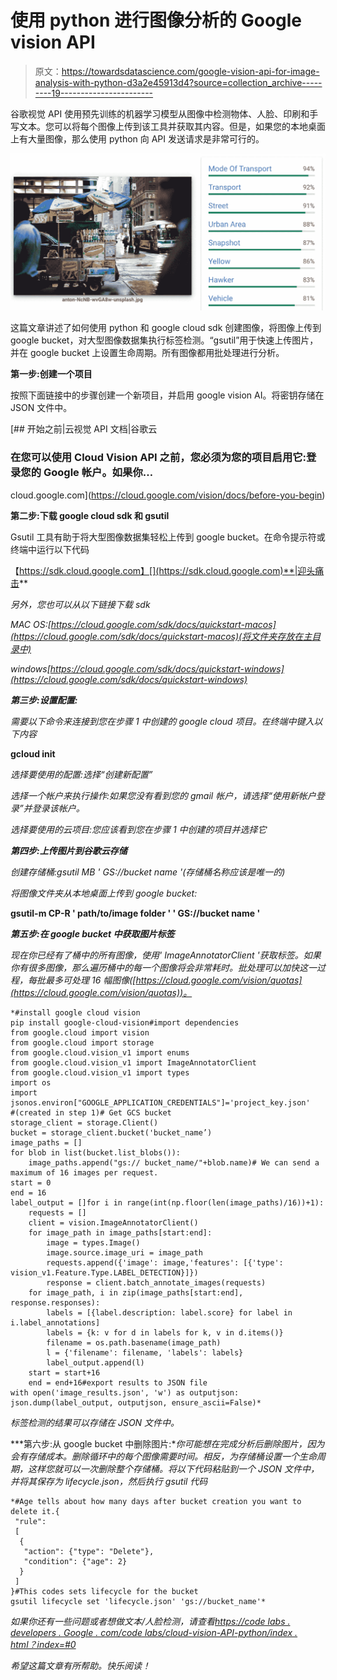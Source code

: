 # 使用 python 进行图像分析的 Google vision API

> 原文：<https://towardsdatascience.com/google-vision-api-for-image-analysis-with-python-d3a2e45913d4?source=collection_archive---------19----------------------->

谷歌视觉 API 使用预先训练的机器学习模型从图像中检测物体、人脸、印刷和手写文本。您可以将每个图像上传到该工具并获取其内容。但是，如果您的本地桌面上有大量图像，那么使用 python 向 API 发送请求是非常可行的。

![](img/0147f2a985f46da7e340541bded7bcb8.png)

这篇文章讲述了如何使用 python 和 google cloud sdk 创建图像，将图像上传到 google bucket，对大型图像数据集执行标签检测。“gsutil”用于快速上传图片，并在 google bucket 上设置生命周期。所有图像都用批处理进行分析。

**第一步:创建一个项目**

按照下面链接中的步骤创建一个新项目，并启用 google vision AI。将密钥存储在 JSON 文件中。

 [## 开始之前|云视觉 API 文档|谷歌云

### 在您可以使用 Cloud Vision API 之前，您必须为您的项目启用它:登录您的 Google 帐户。如果你…

cloud.google.com](https://cloud.google.com/vision/docs/before-you-begin) 

**第二步:下载 google cloud sdk 和 gsutil**

Gsutil 工具有助于将大型图像数据集轻松上传到 google bucket。在命令提示符或终端中运行以下代码

【https://sdk.cloud.google.com】[](https://sdk.cloud.google.com)**|迎头痛击**

*另外，您也可以从以下链接下载 sdk*

*MAC OS:[https://cloud.google.com/sdk/docs/quickstart-macos](https://cloud.google.com/sdk/docs/quickstart-macos)(将文件夹存放在主目录中)*

*windows[https://cloud.google.com/sdk/docs/quickstart-windows](https://cloud.google.com/sdk/docs/quickstart-windows)*

***第三步:设置配置:***

*需要以下命令来连接到您在步骤 1 中创建的 google cloud 项目。在终端中键入以下内容*

**gcloud init**

*选择要使用的配置:选择“创建新配置”*

*选择一个帐户来执行操作:如果您没有看到您的 gmail 帐户，请选择“使用新帐户登录”并登录该帐户。*

*选择要使用的云项目:您应该看到您在步骤 1 中创建的项目并选择它*

***第四步:上传图片到谷歌云存储***

*创建存储桶:*gsutil MB ' GS://bucket name '*(存储桶名称应该是唯一的)*

*将图像文件夹从本地桌面上传到 google bucket:*

**gsutil-m CP-R ' path/to/image folder ' ' GS://bucket name '**

***第五步:在 google bucket 中获取图片标签***

*现在你已经有了桶中的所有图像，使用' ImageAnnotatorClient '获取标签。如果你有很多图像，那么遍历桶中的每一个图像将会非常耗时。批处理可以加快这一过程，每批最多可处理 16 幅图像([https://cloud.google.com/vision/quotas](https://cloud.google.com/vision/quotas))。*

```
*#install google cloud vision
pip install google-cloud-vision#import dependencies
from google.cloud import vision
from google.cloud import storage
from google.cloud.vision_v1 import enums
from google.cloud.vision_v1 import ImageAnnotatorClient
from google.cloud.vision_v1 import types
import os
import jsonos.environ["GOOGLE_APPLICATION_CREDENTIALS"]='project_key.json' 
#(created in step 1)# Get GCS bucket
storage_client = storage.Client()
bucket = storage_client.bucket('bucket_name’)
image_paths = []
for blob in list(bucket.list_blobs()):
    image_paths.append("gs:// bucket_name/"+blob.name)# We can send a maximum of 16 images per request.
start = 0
end = 16
label_output = []for i in range(int(np.floor(len(image_paths)/16))+1):
    requests = []
    client = vision.ImageAnnotatorClient()
    for image_path in image_paths[start:end]:
        image = types.Image()
        image.source.image_uri = image_path
        requests.append({'image': image,'features': [{'type': vision_v1.Feature.Type.LABEL_DETECTION}]})
        response = client.batch_annotate_images(requests)
    for image_path, i in zip(image_paths[start:end], response.responses):
        labels = [{label.description: label.score} for label in i.label_annotations]
        labels = {k: v for d in labels for k, v in d.items()}
        filename = os.path.basename(image_path)
        l = {'filename': filename, 'labels': labels}
        label_output.append(l)
    start = start+16
    end = end+16#export results to JSON file
with open('image_results.json', 'w') as outputjson:
json.dump(label_output, outputjson, ensure_ascii=False)*
```

*标签检测的结果可以存储在 JSON 文件中。*

***第六步:从 google bucket 中删除图片:**你可能想在完成分析后删除图片，因为会有存储成本。删除循环中的每个图像需要时间。相反，为存储桶设置一个生命周期，这样您就可以一次删除整个存储桶。将以下代码粘贴到一个 JSON 文件中，并将其保存为 lifecycle.json，然后执行 gsutil 代码*

```
*#Age tells about how many days after bucket creation you want to delete it.{
 "rule":
 [
  {
   "action": {"type": "Delete"},
   "condition": {"age": 2}
  }
 ]
}#This codes sets lifecycle for the bucket
gsutil lifecycle set 'lifecycle.json' 'gs://bucket_name'*
```

*如果你还有一些问题或者想做文本/人脸检测，请查看[https://code labs . developers . Google . com/code labs/cloud-vision-API-python/index . html？index=#0](https://codelabs.developers.google.com/codelabs/cloud-vision-api-python/index.html?index=#0)*

*希望这篇文章有所帮助。快乐阅读！*